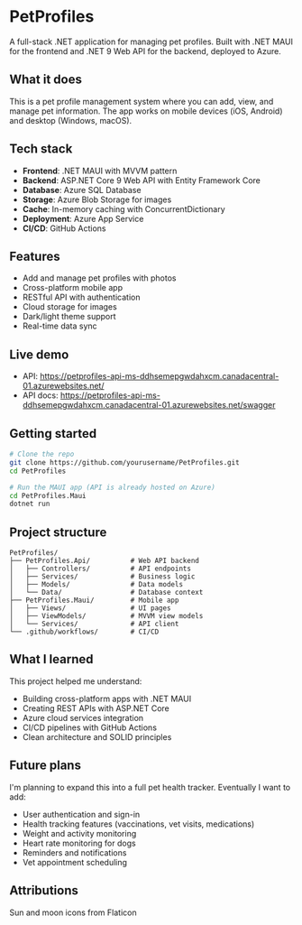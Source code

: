 # PetProfiles

A full-stack .NET application for managing pet profiles. Built with .NET MAUI for the frontend and .NET 9 Web API for the backend, deployed to Azure.

## What it does

This is a pet profile management system where you can add, view, and manage pet information. The app works on mobile devices (iOS, Android) and desktop (Windows, macOS).

## Tech stack

- **Frontend**: .NET MAUI with MVVM pattern
- **Backend**: ASP.NET Core 9 Web API with Entity Framework Core
- **Database**: Azure SQL Database
- **Storage**: Azure Blob Storage for images
- **Cache**: In-memory caching with ConcurrentDictionary
- **Deployment**: Azure App Service
- **CI/CD**: GitHub Actions

## Features

- Add and manage pet profiles with photos
- Cross-platform mobile app
- RESTful API with authentication
- Cloud storage for images
- Dark/light theme support
- Real-time data sync

## Live demo

- API: https://petprofiles-api-ms-ddhsemepgwdahxcm.canadacentral-01.azurewebsites.net/
- API docs: https://petprofiles-api-ms-ddhsemepgwdahxcm.canadacentral-01.azurewebsites.net/swagger

## Getting started

```bash
# Clone the repo
git clone https://github.com/yourusername/PetProfiles.git
cd PetProfiles

# Run the MAUI app (API is already hosted on Azure)
cd PetProfiles.Maui
dotnet run
```

## Project structure

```
PetProfiles/
├── PetProfiles.Api/          # Web API backend
│   ├── Controllers/          # API endpoints
│   ├── Services/             # Business logic
│   ├── Models/               # Data models
│   └── Data/                 # Database context
├── PetProfiles.Maui/         # Mobile app
│   ├── Views/                # UI pages
│   ├── ViewModels/           # MVVM view models
│   └── Services/             # API client
└── .github/workflows/        # CI/CD
```

## What I learned

This project helped me understand:
- Building cross-platform apps with .NET MAUI
- Creating REST APIs with ASP.NET Core
- Azure cloud services integration
- CI/CD pipelines with GitHub Actions
- Clean architecture and SOLID principles

## Future plans

I'm planning to expand this into a full pet health tracker. Eventually I want to add:
- User authentication and sign-in
- Health tracking features (vaccinations, vet visits, medications)
- Weight and activity monitoring
- Heart rate monitoring for dogs
- Reminders and notifications
- Vet appointment scheduling

## Attributions

Sun and moon icons from Flaticon 